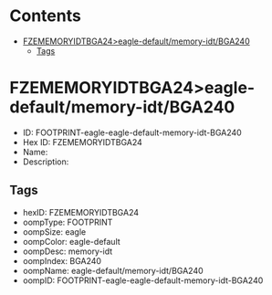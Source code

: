 



Contents
========

* [FZEMEMORYIDTBGA24>eagle-default/memory-idt/BGA240](#fzememoryidtbga24eagle-defaultmemory-idtbga240)
	* [Tags](#tags)

# FZEMEMORYIDTBGA24>eagle-default/memory-idt/BGA240

- ID: FOOTPRINT-eagle-eagle-default-memory-idt-BGA240
- Hex ID: FZEMEMORYIDTBGA24
- Name: 
- Description: 

## Tags

- hexID: FZEMEMORYIDTBGA24
- oompType: FOOTPRINT
- oompSize: eagle
- oompColor: eagle-default
- oompDesc: memory-idt
- oompIndex: BGA240
- oompName: eagle-default/memory-idt/BGA240
- oompID: FOOTPRINT-eagle-eagle-default-memory-idt-BGA240
